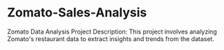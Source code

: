 # Zomato-Sales-Analysis
Zomato Data Analysis Project  Description: This project involves analyzing Zomato's restaurant data to extract insights and trends from the dataset. 
